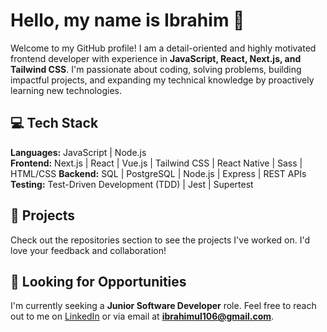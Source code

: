 # Hello, my name is Ibrahim 👋  

Welcome to my GitHub profile! I am a detail-oriented and highly motivated frontend developer with experience in **JavaScript, React, Next.js, and Tailwind CSS**.
I'm passionate about coding, solving problems, building impactful projects, and expanding my technical knowledge by proactively learning new technologies.

## 💻 Tech Stack  

**Languages:** JavaScript | Node.js  
**Frontend:** Next.js | React | Vue.js | Tailwind CSS | React Native | Sass | HTML/CSS
**Backend:** SQL | PostgreSQL | Node.js | Express | REST APIs  
**Testing:** Test-Driven Development (TDD) | Jest | Supertest  

## 🌟 Projects  

Check out the repositories section to see the projects I've worked on. I'd love your feedback and collaboration!  

## 💼 Looking for Opportunities  

I'm currently seeking a **Junior Software Developer** role. Feel free to reach out to me on [LinkedIn](https://www.linkedin.com/in/ibrahim-ullah-380972284/) or via email at **ibrahimul106@gmail.com**.  
